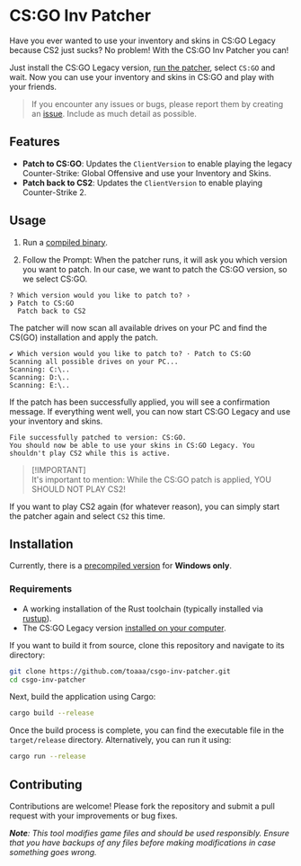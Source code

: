 # CS:GO Inv Patcher

Have you ever wanted to use your inventory and skins in CS:GO Legacy because CS2 just sucks? No problem! With the CS:GO Inv Patcher you can!

Just install the CS:GO Legacy version, [run the patcher](#usage), select `CS:GO` and wait. Now you can use your inventory and skins in CS:GO and play with your friends.

> If you encounter any issues or bugs, please report them by creating an [issue](https://github.com/Toaaa/csgo-inv-patcher/issues/new). Include as much detail as possible.

## Features

- **Patch to CS:GO**: Updates the `ClientVersion` to enable playing the legacy Counter-Strike: Global Offensive and use your Inventory and Skins.
- **Patch back to CS2**: Updates the `ClientVersion` to enable playing Counter-Strike 2.

## Usage

1. Run a [compiled binary](#installation).

2. Follow the Prompt: When the patcher runs, it will ask you which version you want to patch. In our case, we want to patch the CS:GO version, so we select CS:GO.

```
? Which version would you like to patch to? ›
❯ Patch to CS:GO
  Patch back to CS2
```

The patcher will now scan all available drives on your PC and find the CS(GO) installation and apply the patch.

```
✔ Which version would you like to patch to? · Patch to CS:GO
Scanning all possible drives on your PC...
Scanning: C:\..
Scanning: D:\..
Scanning: E:\..
```

If the patch has been successfully applied, you will see a confirmation message. If everything went well, you can now start CS:GO Legacy and use your inventory and skins.

```csgo message
File successfully patched to version: CS:GO.
You should now be able to use your skins in CS:GO Legacy. You shouldn't play CS2 while this is active.
```

> [!IMPORTANT]\
> It's important to mention: While the CS:GO patch is applied, YOU SHOULD NOT PLAY CS2!

If you want to play CS2 again (for whatever reason), you can simply start the patcher again and select `CS2` this time.

## Installation

Currently, there is a [precompiled version](https://github.com/Toaaa/csgo-inv-patcher/releases/latest) for **Windows only**.

### Requirements

- A working installation of the Rust toolchain (typically installed via [rustup](https://rustup.rs/)).
- The CS:GO Legacy version [installed on your computer](https://bo3.gg/news/how-to-download-csgo-in-steam-after-cs2-release).

If you want to build it from source, clone this repository and navigate to its directory:

```bash
git clone https://github.com/toaaa/csgo-inv-patcher.git
cd csgo-inv-patcher
```

Next, build the application using Cargo:

```bash
cargo build --release
```

Once the build process is complete, you can find the executable file in the `target/release` directory.
Alternatively, you can run it using:

```sh
cargo run --release
```

## Contributing

Contributions are welcome! Please fork the repository and submit a pull request with your improvements or bug fixes.

***Note**: This tool modifies game files and should be used responsibly. Ensure that you have backups of any files before making modifications in case something goes wrong.*
